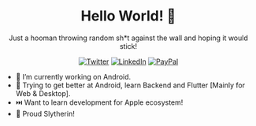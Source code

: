 <h1 align="center">Hello World! 🤙</h1>

<p align="center">
Just a hooman throwing random sh*t against the wall and hoping it would stick!
</p>

<p align="center">
<a href="https://twitter.com/PranitBRane"><img alt="Twitter" src="https://img.shields.io/badge/-@PranitBRane-00acee?style=flat-square&logo=twitter&logoColor=white&link=https://twitter.com/PranitBRane"/></a>
<a href="https://www.linkedin.com/in/pranit-rane"><img alt="LinkedIn" src="https://img.shields.io/badge/-Pranit Rane-0e76a8?style=flat-square&logo=Linkedin&logoColor=white&link=https://www.linkedin.com/in/pranit-rane"/></a>
<a href="https://paypal.me/PranitRane"><img alt="PayPal" src="https://img.shields.io/badge/-PranitRane-166bd7?style=flat-square&logo=paypal&link=https://paypal.me/PranitRane"/></a>
</p>

- 🚀 I’m currently working on Android.
- 🌱 Trying to get better at Android, learn Backend and Flutter [Mainly for Web & Desktop].
- ⏭️ Want to learn development for Apple ecosystem!
- 🐍 Proud Slytherin!
